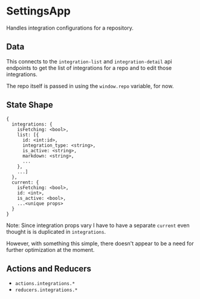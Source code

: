 # SettingsApp

Handles integration configurations for a repository.

## Data

This connects to the `integration-list` and `integration-detail` api
endpoints to get the list of integrations for a repo and to edit
those integrations.

The repo itself is passed in using the `window.repo` variable, for now.

## State Shape

    {
      integrations: {
        isFetching: <bool>,
        list: [{
          id: <int:id>,
          integration_type: <string>,
          is_active: <string>,
          markdown: <string>,
          ...
        },
        ...]
      },
      current: {
        isFetching: <bool>,
        id: <int>,
        is_active: <bool>,
        ...<unique props>
      }
    }

Note: Since integration props vary I have to have a separate
`current` even thought is is duplicated in `integrations`.

However, with something this simple, there doesn't appear to be a need
for further optimization at the moment.

## Actions and Reducers

 - `actions.integrations.*`
 - `reducers.integrations.*`